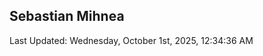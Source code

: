 <h2>Sebastian Mihnea</h2>

<!--RECENT_ACTIVITY:start-->
<!--RECENT_ACTIVITY:end-->
<!--RECENT_ACTIVITY:last_update-->
Last Updated: Wednesday, October 1st, 2025, 12:34:36 AM
<!--RECENT_ACTIVITY:last_update_end-->

<!---LOL-STATS-START-HERE--->
<!---LOL-STATS-END-HERE--->

